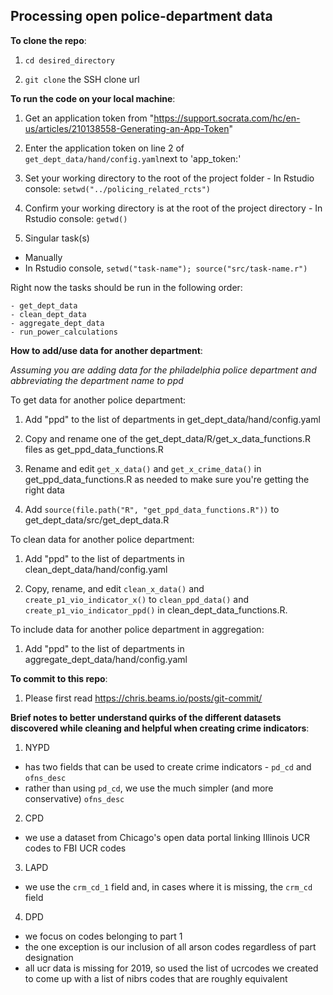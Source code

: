 ## Processing open police-department data

**To clone the repo**:
    
1. `cd desired_directory`

2.  `git clone` the SSH clone url

**To run the code on your local machine**:
    
1. Get an application token from "https://support.socrata.com/hc/en-us/articles/210138558-Generating-an-App-Token"

2. Enter the application token on line 2 of `get_dept_data/hand/config.yaml`next to 'app_token:'

3. Set your working directory to the root of the project folder
        - In Rstudio console: `setwd("../policing_related_rcts")`

4. Confirm your working directory is at the root of the project directory
        - In Rstudio console: `getwd()`

5. Singular task(s)
- Manually
- In Rstudio console, `setwd("task-name"); source("src/task-name.r")`

Right now the tasks should be run in the following order:

    - get_dept_data
    - clean_dept_data
    - aggregate_dept_data
    - run_power_calculations

**How to add/use data for another department**:
    
*Assuming you are adding data for the philadelphia police department and abbreviating the department name to ppd*
    
To get data for another police department:
    
1. Add "ppd" to the list of departments in get_dept_data/hand/config.yaml

2. Copy and rename one of the get_dept_data/R/get_x_data_functions.R files as get_ppd_data_functions.R

3. Rename and edit `get_x_data()` and `get_x_crime_data()` in get_ppd_data_functions.R as needed to make sure you're getting the right data

4. Add `source(file.path("R", "get_ppd_data_functions.R"))` to get_dept_data/src/get_dept_data.R

To clean data for another police department: 

1. Add "ppd" to the list of departments in clean_dept_data/hand/config.yaml

2. Copy, rename, and edit `clean_x_data()` and `create_p1_vio_indicator_x()` to `clean_ppd_data()` and `create_p1_vio_indicator_ppd()` in clean_dept_data_functions.R.

To include data for another police department in aggregation:

1. Add "ppd" to the list of departments in aggregate_dept_data/hand/config.yaml

**To commit to this repo**: 

1. Please first read https://chris.beams.io/posts/git-commit/

**Brief notes to better understand quirks of the different datasets discovered while cleaning and helpful when creating crime indicators**:

1. NYPD

 - has two fields that can be used to create crime indicators - `pd_cd` and `ofns_desc`
 - rather than using `pd_cd`, we use the much simpler (and more conservative) `ofns_desc`
 
2. CPD

 - we use a dataset from Chicago's open data portal linking Illinois UCR codes to FBI UCR codes

3. LAPD

- we use the `crm_cd_1` field and, in cases where it is missing, the `crm_cd` field

4. DPD

- we focus on codes belonging to part 1
- the one exception is our inclusion of all arson codes regardless of part designation
- all ucr data is missing for 2019, so used the list of ucrcodes we created to come up with a list of nibrs codes that are roughly equivalent




